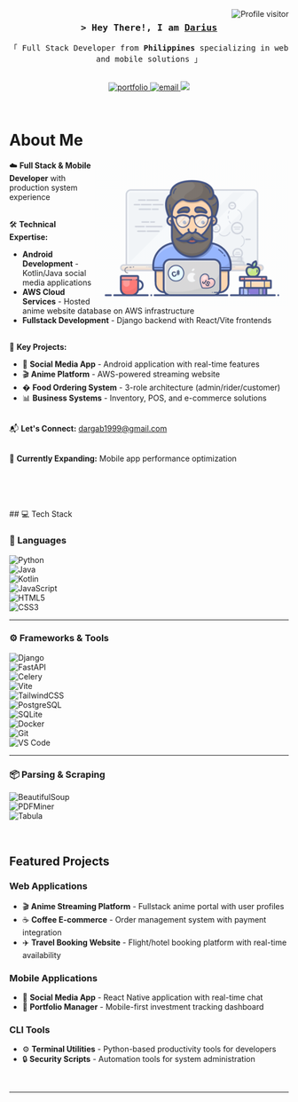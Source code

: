 <!--
<h2 align="center">
  Welcome to Cyber Arcenal's World!
  <img src="https://media.giphy.com/media/hvRJCLFzcasrR4ia7z/giphy.gif" width="28">
</h2>
-->

<a align="right" href="https://komarev.com/ghpvc/?username=Cyber-Arcenal">
  <img align="right" src="https://komarev.com/ghpvc/?username=Cyber-Arcenal&label=Visitors&color=0e75b6&style=flat" alt="Profile visitor" />
</a>

<!-- Intro  -->
<h3 align="center">
        <samp>&gt; Hey There!, I am
                <b><a target="_blank" href="https://darius-portfollio.vercel.app/">Darius</a></b>
        </samp>
</h3>

<p align="center"> 
  <samp>
    「 Full Stack Developer from <b>Philippines</b> specializing in web and mobile solutions 」
    <br>
    <br>
  </samp>
</p>

<p align="center">
 <a href="https://darius-portfollio.vercel.app/" target="blank">
  <img src="https://img.shields.io/badge/Portfolio-DC143C?style=for-the-badge&logo=google-chrome&logoColor=white" alt="portfolio" />
 </a>
 <a href="mailto:your-email@example.com" target="_blank">
  <img src="https://img.shields.io/badge/Gmail-D14836?style=for-the-badge&logo=gmail&logoColor=white" alt="email" />
 </a>
 <a href="https://github.com/Cyber-Arcenal" target="_blank">
  <img src="https://img.shields.io/badge/GitHub-100000?style=for-the-badge&logo=github&logoColor=white" />
 </a>
</p>
<br />

<!-- About Section -->

# About Me

<p>
 <img align="right" width="350" src="/assets/programmer.gif" alt="Coding gif" />
  
 ☁️ **Full Stack & Mobile Developer** with production system experience<br/><br/>
 
 🛠️ **Technical Expertise:**
   - **Android Development** - Kotlin/Java social media applications
   - **AWS Cloud Services** - Hosted anime website database on AWS infrastructure
   - **Fullstack Development** - Django backend with React/Vite frontends<br/><br/>
 
 🚀 **Key Projects:**
   - 📱 **Social Media App** - Android application with real-time features
   - 🎬 **Anime Platform** - AWS-powered streaming website 
   - � **Food Ordering System** - 3-role architecture (admin/rider/customer)
   - 📊 **Business Systems** - Inventory, POS, and e-commerce solutions<br/><br/>
 
 📬 **Let's Connect:** dargab1999@gmail.com<br/><br/>
 
 🔭 **Currently Expanding:** Mobile app performance optimization
</p>

<br/>
<br/>
<br/>

<br/>
## 💻 Tech Stack

### 🧠 Languages

![Python](https://img.shields.io/badge/Python-3776AB?style=for-the-badge&logo=python&logoColor=white)  
![Java](https://img.shields.io/badge/Java-ED8B00?style=for-the-badge&logo=openjdk&logoColor=white)  
![Kotlin](https://img.shields.io/badge/Kotlin-7F52FF?style=for-the-badge&logo=kotlin&logoColor=white)  
![JavaScript](https://img.shields.io/badge/JavaScript-F7DF1E?style=for-the-badge&logo=javascript&logoColor=black)  
![HTML5](https://img.shields.io/badge/HTML5-E34F26?style=for-the-badge&logo=html5&logoColor=white)  
![CSS3](https://img.shields.io/badge/CSS3-1572B6?style=for-the-badge&logo=css3&logoColor=white)

---

### ⚙️ Frameworks & Tools

![Django](https://img.shields.io/badge/Django-092E20?style=for-the-badge&logo=django&logoColor=white)  
![FastAPI](https://img.shields.io/badge/FastAPI-009688?style=for-the-badge&logo=fastapi&logoColor=white)  
![Celery](https://img.shields.io/badge/Celery-37814A?style=for-the-badge&logo=celery&logoColor=white)  
![Vite](https://img.shields.io/badge/Vite-B73BFE?style=for-the-badge&logo=vite&logoColor=FFD62E)  
![TailwindCSS](https://img.shields.io/badge/Tailwind_CSS-38B2AC?style=for-the-badge&logo=tailwind-css&logoColor=white)  
![PostgreSQL](https://img.shields.io/badge/PostgreSQL-4169E1?style=for-the-badge&logo=postgresql&logoColor=white)  
![SQLite](https://img.shields.io/badge/SQLite-003B57?style=for-the-badge&logo=sqlite&logoColor=white)  
![Docker](https://img.shields.io/badge/Docker-2496ED?style=for-the-badge&logo=docker&logoColor=white)  
![Git](https://img.shields.io/badge/Git-F05032?style=for-the-badge&logo=git&logoColor=white)  
![VS Code](https://img.shields.io/badge/VS_Code-007ACC?style=for-the-badge&logo=visual-studio-code&logoColor=white)

---

### 📦 Parsing & Scraping

![BeautifulSoup](https://img.shields.io/badge/BeautifulSoup-4B8BBE?style=for-the-badge&logo=python&logoColor=white)  
![PDFMiner](https://img.shields.io/badge/PDFMiner-FFD43B?style=for-the-badge&logo=python&logoColor=black)  
![Tabula](https://img.shields.io/badge/Tabula-FF6F00?style=for-the-badge&logo=java&logoColor=white)

<br/>

## Featured Projects

### Web Applications

- 🎬 **Anime Streaming Platform** - Fullstack anime portal with user profiles
- ☕ **Coffee E-commerce** - Order management system with payment integration
- ✈️ **Travel Booking Website** - Flight/hotel booking platform with real-time availability

### Mobile Applications

- 📱 **Social Media App** - React Native application with real-time chat
- 💼 **Portfolio Manager** - Mobile-first investment tracking dashboard

### CLI Tools

- ⚙️ **Terminal Utilities** - Python-based productivity tools for developers
- 🔒 **Security Scripts** - Automation tools for system administration

<br/>
<hr/>
<br/>

<!-- <p align="center">
  <a href="https://github.com/Cyber-Arcenal">
    <img src="https://github-readme-streak-stats.herokuapp.com/?user=Cyber-Arcenal&theme=radical&border=7F3FBF&background=0D1117" alt="GitHub Streak"/>
  </a>
</p>

<p align="center">
  <a href="https://github.com/Cyber-Arcenal">
    <img src="https://github-profile-summary-cards.vercel.app/api/cards/profile-details?username=Cyber-Arcenal&theme=radical" alt="GitHub Contribution"/>
  </a>
</p>

<a>
  <a href="https://github.com/Cyber-Arcenal">
    <img alt="GitHub Stats" src="https://denvercoder1-github-readme-stats.vercel.app/api?username=Cyber-Arcenal&show_icons=true&count_private=true&theme=react&border_color=7F3FBF&bg_color=0D1117&title_color=F85D7F&icon_color=F8D866" height="192px" width="49.5%"/>
  </a>
  <a href="https://github.com/Cyber-Arcenal">
    <img alt="Top Languages" src="https://denvercoder1-github-readme-stats.vercel.app/api/top-langs/?username=Cyber-Arcenal&langs_count=8&layout=compact&theme=react&border_color=7F3FBF&bg_color=0D1117&title_color=F85D7F&icon_color=F8D866" height="192px" width="49.5%"/>
  </a>
</a>

<br/>

![GitHub Activity Graph](https://github-readme-activity-graph.vercel.app/graph?username=Cyber-Arcenal&custom_title=Darius's%20GitHub%20Activity&bg_color=0D1117&color=7F3FBF&line=7F3FBF&point=7F3FBF&area_color=FFFFFF&title_color=FFFFFF&area=true) -->
